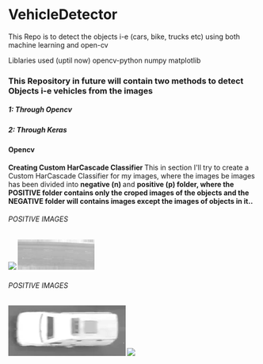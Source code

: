 # VehicleDetector
This Repo is to detect the objects i-e  (cars, bike, trucks etc) using both machine learning and open-cv

Liblaries used (uptil now)
opencv-python
numpy
matplotlib

<h3> This Repository in future will contain two methods to detect Objects i-e vehicles  from the images </h3>
<h5> 1: Through Opencv </h5>
<h5> 2: Through Keras </h5>

<h4> Opencv </h4> 
<b> Creating Custom HarCascade Classifier </b>
This in section I'll try to create a Custom HarCascade Classifier for my images, where the images be images has been divided into 
<b> negative (n) </b> and <b> positive (p) </n> folder, where the POSITIVE folder contains only the croped images of the objects
and the NEGATIVE folder will contains images except the images of objects in it.. 

<h6> POSITIVE IMAGES </h6>
<img src = 'n/n11.jpg' />
<img src = 'n/neg112.jpg' />

<h6> POSITIVE IMAGES </h6>
<img src = 'p/pos65.png' />
<img src = 'p/pos60.jpg' />
